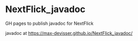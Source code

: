 # NextFlick_javadoc
GH pages to publish javadoc for NextFlick

javadoc at https://max-devisser.github.io/NextFlick_javadoc/

